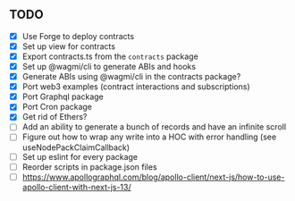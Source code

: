 ## TODO

- [x] Use Forge to deploy contracts
- [x] Set up view for contracts
- [x] Export contracts.ts from the `contracts` package
- [x] Set up @wagmi/cli to generate ABIs and hooks
- [x] Generate ABIs using @wagmi/cli in the contracts package?
- [x] Port web3 examples (contract interactions and subscriptions)
- [x] Port Graphql package
- [x] Port Cron package
- [x] Get rid of Ethers?
- [ ] Add an ability to generate a bunch of records and have an infinite scroll
- [ ] Figure out how to wrap any write into a HOC with error handling (see useNodePackClaimCallback)
- [ ] Set up eslint for every package
- [ ] Reorder scripts in package.json files
- [ ] https://www.apollographql.com/blog/apollo-client/next-js/how-to-use-apollo-client-with-next-js-13/
